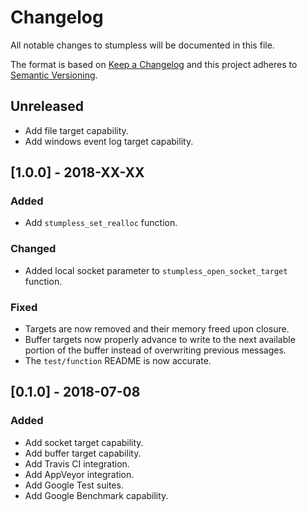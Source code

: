 # Changelog
All notable changes to stumpless will be documented in this file.

The format is based on [Keep a Changelog](https://keepachangelog.com/en/1.0.0/)
and this project adheres to [Semantic Versioning](https://semver.org/spec/v2.0.0.html).

## Unreleased
 - Add file target capability.
 - Add windows event log target capability.

## [1.0.0] - 2018-XX-XX
### Added
 - Add `stumpless_set_realloc` function.

### Changed
 - Added local socket parameter to `stumpless_open_socket_target` function.

### Fixed
 - Targets are now removed and their memory freed upon closure.
 - Buffer targets now properly advance to write to the next available portion of
   the buffer instead of overwriting previous messages.
 - The `test/function` README is now accurate.

## [0.1.0] - 2018-07-08
### Added
 - Add socket target capability.
 - Add buffer target capability.
 - Add Travis CI integration.
 - Add AppVeyor integration.
 - Add Google Test suites.
 - Add Google Benchmark capability.
